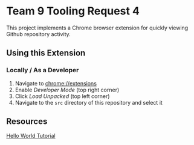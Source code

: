 # Team 9 Tooling Request 4
This project implements a Chrome browser extension for quickly viewing Github
repository activity.

## Using this Extension

### Locally / As a Developer

1. Navigate to <chrome://extensions>
1. Enable _Developer Mode_ (top right corner)
1. Click _Load Unpacked_ (top left corner)
1. Navigate to the `src` directory of this repository and select it

## Resources

[Hello World Tutorial](https://developers.chrome.com/extensions/getstarted)